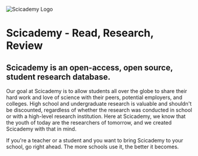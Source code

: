 
![Scicademy Logo](https://raw.githubusercontent.com/jeshaitan/Scicademy/master/public/images/favicon.ico)
# Scicademy - Read, Research, Review
## Scicademy is an open-access, open source, student research database.

Our goal at Scicademy is to allow students all over the globe to share their hard work and love of science with their peers, potential employers, and colleges. High school and undergraduate research is valuable and shouldn't be discounted, regardless of whether the research was conducted in school or with a high-level research institution. Here at Scicademy, we know that the youth of today are the researchers of tomorrow, and we created Scicademy with that in mind.

If you're a teacher or a student and you want to bring Scicademy to your school, go right ahead. The more schools use it, the better it becomes.
